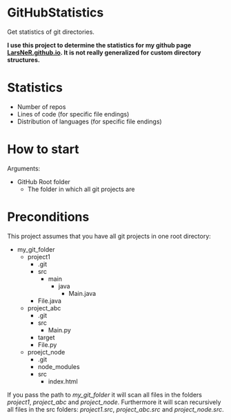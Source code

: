 # GitHubStatistics
Get statistics of git directories.

**I use this project to determine the statistics for my github page [LarsNeR.github.io](https://larsner.github.io/). It is not really generalized for custom directory structures.**
  
# Statistics
- Number of repos
- Lines of code (for specific file endings)
- Distribution of languages (for specific file endings)

# How to start
Arguments:
- GitHub Root folder
  - The folder in which all git projects are
  
# Preconditions

This project assumes that you have all git projects in one root directory:
- my_git_folder
  - project1
    - .git
    - src
      - main
        - java
          - Main.java
    - File.java
  - project_abc
    - .git
    - src
      - Main.py
    - target
    - File.py
  - proejct_node
    - .git
    - node_modules
    - src
      - index.html
      
If you pass the path to *my_git_folder* it will scan all files in the folders *project1*, *project_abc* and *project_node*. Furthermore it will scan recursively all files in the src folders: *project1.src*, *project_abc.src* and *project_node.src*.
